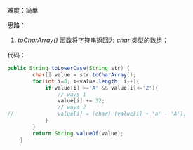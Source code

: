 难度：简单

思路：

1. *toCharArray()* 函数将字符串返回为 *char* 类型的数组；

代码：

```java
public String toLowerCase(String str) {
        char[] value = str.toCharArray();
        for(int i=0; i<value.length; i++){
            if(value[i] >='A' && value[i]<='Z'){
            	// ways 1
                value[i] += 32;
            	// ways 2
//            	value[i] = (char) (value[i] + 'a' - 'A');
            }
        }
        return String.valueOf(value);
	}
```



